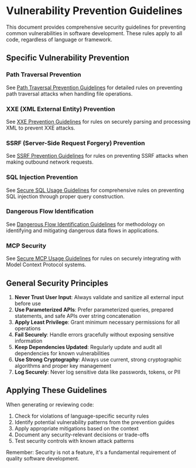 # Vulnerability Prevention Guidelines

This document provides comprehensive security guidelines for preventing common vulnerabilities in software development. These rules apply to all code, regardless of language or framework.

## Specific Vulnerability Prevention

### Path Traversal Prevention
See [Path Traversal Prevention Guidelines](./path-traversal.md) for detailed rules on preventing path traversal attacks when handling file operations.

### XXE (XML External Entity) Prevention
See [XXE Prevention Guidelines](./xxe.md) for rules on securely parsing and processing XML to prevent XXE attacks.

### SSRF (Server-Side Request Forgery) Prevention
See [SSRF Prevention Guidelines](./ssrf.md) for rules on preventing SSRF attacks when making outbound network requests.

### SQL Injection Prevention
See [Secure SQL Usage Guidelines](./sql.md) for comprehensive rules on preventing SQL injection through proper query construction.

### Dangerous Flow Identification
See [Dangerous Flow Identification Guidelines](./dangerous-flows.md) for methodology on identifying and mitigating dangerous data flows in applications.

### MCP Security
See [Secure MCP Usage Guidelines](./mcp-security.md) for rules on securely integrating with Model Context Protocol systems.

## General Security Principles

1. **Never Trust User Input**: Always validate and sanitize all external input before use
2. **Use Parameterized APIs**: Prefer parameterized queries, prepared statements, and safe APIs over string concatenation
3. **Apply Least Privilege**: Grant minimum necessary permissions for all operations
4. **Fail Securely**: Handle errors gracefully without exposing sensitive information
5. **Keep Dependencies Updated**: Regularly update and audit all dependencies for known vulnerabilities
6. **Use Strong Cryptography**: Always use current, strong cryptographic algorithms and proper key management
7. **Log Securely**: Never log sensitive data like passwords, tokens, or PII

## Applying These Guidelines

When generating or reviewing code:
1. Check for violations of language-specific security rules
2. Identify potential vulnerability patterns from the prevention guides
3. Apply appropriate mitigations based on the context
4. Document any security-relevant decisions or trade-offs
5. Test security controls with known attack patterns

Remember: Security is not a feature, it's a fundamental requirement of quality software development.